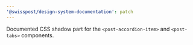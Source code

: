 ```yaml
---
'@swisspost/design-system-documentation': patch
---
```


Documented CSS shadow part for the `<post-accordion-item>` and `<post-tabs>` components.
